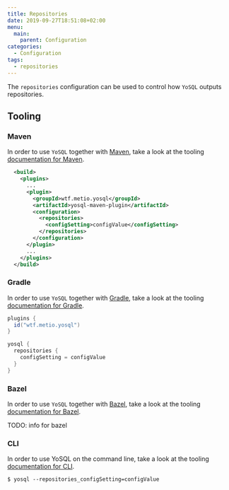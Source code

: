 ```yaml
---
title: Repositories
date: 2019-09-27T18:51:08+02:00
menu:
  main:
    parent: Configuration
categories:
  - Configuration
tags:
  - repositories
---
```


The `repositories` configuration can be used to control how `YoSQL` outputs repositories.

## Tooling

### Maven

In order to use `YoSQL` together with [Maven](https://maven.apache.org/), take a look at the tooling [documentation
for Maven](../tooling/maven).

```xml
  <build>
    <plugins>
      ...
      <plugin>
        <groupId>wtf.metio.yosql</groupId>
        <artifactId>yosql-maven-plugin</artifactId>
        <configuration>
          <repositories>
            <configSetting>configValue</configSetting>
          </repositories>
        </configuration>
      </plugin>
      ...
    </plugins>
  </build>
```

### Gradle

In order to use `YoSQL` together with [Gradle](https://gradle.org/), take a look at the tooling [documentation for Gradle](../tooling/gradle).

```groovy
plugins {
  id("wtf.metio.yosql")
}

yosql {
  repositories {
    configSetting = configValue
  }
}
```

### Bazel

In order to use `YoSQL` together with [Bazel](https://bazel.build/), take a look at the tooling [documentation for
Bazel](../tooling/bazel).

TODO: info for bazel

### CLI

In order to use YoSQL on the command line, take a look at the tooling [documentation for CLI](../tooling/cli).

```shell
$ yosql --repositories_configSetting=configValue
```
